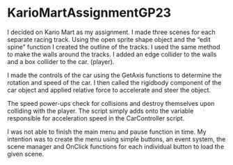 # KarioMartAssignmentGP23

I decided on Kario Mart as my assignment. I made three scenes for each separate racing track. Using the open sprite shape object and the “edit spine” function I created the outline of the tracks. I used the same method to make the walls around the tracks. I added an edge collider to the walls and a box collider to the car. (player). 

I made the controls of the car using the GetAxis functions to determine the rotation and speed of the car. I then called the rigidbody component of the car object and applied relative force to accelerate and steer the object. 

The speed power-ups check for collisions and destroy themselves upon colliding with the player. The script simply adds onto the variable responsible for acceleration speed in the CarController script. 

I was not able to finish the main menu and pause function in time. My intention was to create the menu using simple buttons, an event system, the scene manager and OnClick functions for each individual button to load the given scene.
